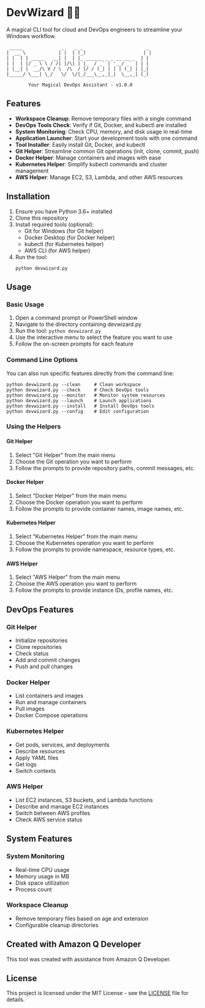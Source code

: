 # DevWizard 🧙‍♂️

A magical CLI tool for cloud and DevOps engineers to streamline your Windows workflow.

```
 _____              _    _ _                       _ 
|  __ \            | |  | (_)                     | |
| |  | | _____   __| |  | |_ ______ _ _ __ __ _  | |
| |  | |/ _ \ \ / /| |/\| | |_  / _` | '__/ _` | | |
| |__| |  __/\ V / \  /\  / |/ / (_| | | | (_| | |_|
|_____/ \___| \_/   \/  \/|_/___\__,_|_|  \__,_| (_)
                                                   
        Your Magical DevOps Assistant - v1.0.0
```

## Features

- **Workspace Cleanup**: Remove temporary files with a single command
- **DevOps Tools Check**: Verify if Git, Docker, and kubectl are installed
- **System Monitoring**: Check CPU, memory, and disk usage in real-time
- **Application Launcher**: Start your development tools with one command
- **Tool Installer**: Easily install Git, Docker, and kubectl
- **Git Helper**: Streamline common Git operations (init, clone, commit, push)
- **Docker Helper**: Manage containers and images with ease
- **Kubernetes Helper**: Simplify kubectl commands and cluster management
- **AWS Helper**: Manage EC2, S3, Lambda, and other AWS resources

## Installation

1. Ensure you have Python 3.6+ installed
2. Clone this repository
3. Install required tools (optional):
   - Git for Windows (for Git helper)
   - Docker Desktop (for Docker helper)
   - kubectl (for Kubernetes helper)
   - AWS CLI (for AWS helper)
4. Run the tool:
   ```
   python devwizard.py
   ```

## Usage

### Basic Usage

1. Open a command prompt or PowerShell window
2. Navigate to the directory containing devwizard.py
3. Run the tool: `python devwizard.py`
4. Use the interactive menu to select the feature you want to use
5. Follow the on-screen prompts for each feature

### Command Line Options

You can also run specific features directly from the command line:

```
python devwizard.py --clean     # Clean workspace
python devwizard.py --check     # Check DevOps tools
python devwizard.py --monitor   # Monitor system resources
python devwizard.py --launch    # Launch applications
python devwizard.py --install   # Install DevOps tools
python devwizard.py --config    # Edit configuration
```

### Using the Helpers

#### Git Helper
1. Select "Git Helper" from the main menu
2. Choose the Git operation you want to perform
3. Follow the prompts to provide repository paths, commit messages, etc.

#### Docker Helper
1. Select "Docker Helper" from the main menu
2. Choose the Docker operation you want to perform
3. Follow the prompts to provide container names, image names, etc.

#### Kubernetes Helper
1. Select "Kubernetes Helper" from the main menu
2. Choose the Kubernetes operation you want to perform
3. Follow the prompts to provide namespace, resource types, etc.

#### AWS Helper
1. Select "AWS Helper" from the main menu
2. Choose the AWS operation you want to perform
3. Follow the prompts to provide instance IDs, profile names, etc.

## DevOps Features

### Git Helper
- Initialize repositories
- Clone repositories
- Check status
- Add and commit changes
- Push and pull changes

### Docker Helper
- List containers and images
- Run and manage containers
- Pull images
- Docker Compose operations

### Kubernetes Helper
- Get pods, services, and deployments
- Describe resources
- Apply YAML files
- Get logs
- Switch contexts

### AWS Helper
- List EC2 instances, S3 buckets, and Lambda functions
- Describe and manage EC2 instances
- Switch between AWS profiles
- Check AWS service status

## System Features

### System Monitoring
- Real-time CPU usage
- Memory usage in MB
- Disk space utilization
- Process count

### Workspace Cleanup
- Remove temporary files based on age and extension
- Configurable cleanup directories

## Created with Amazon Q Developer

This tool was created with assistance from Amazon Q Developer.

## License

This project is licensed under the MIT License - see the [LICENSE](LICENSE) file for details.